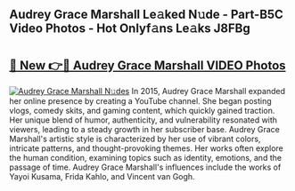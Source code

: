 ## Audrey Grace Marshall Le𝚊ked N𝚞de - Part-B5C Video Photos - Hot Onlyf𝚊ns Le𝚊ks J8FBg

# <h2><a href="http://ab48061.deff.icu/?id=Audrey+Grace+Marshall">🔗 New 👉🔴 Audrey Grace Marshall VIDEO Photos</a></h2>

[![Audrey Grace Marshall N𝚞des](https://i.imgur.com/rIISA9y.gif)](http://ab48061.deff.icu/?id=Audrey+Grace+Marshall)
In 2015, Audrey Grace Marshall expanded her online presence by creating a YouTube channel. She began posting vlogs, comedy skits, and gaming content, which quickly gained traction. Her unique blend of humor, authenticity, and vulnerability resonated with viewers, leading to a steady growth in her subscriber base. Audrey Grace Marshall's artistic style is characterized by her use of vibrant colors, intricate patterns, and thought-provoking themes. Her works often explore the human condition, examining topics such as identity, emotions, and the passage of time. Audrey Grace Marshall's influences include the works of Yayoi Kusama, Frida Kahlo, and Vincent van Gogh.
